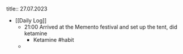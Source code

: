 title:: 27.07.2023

- [[Daily Log]]
	- 21:00 Arrived at the Memento festival and set up the tent, did ketamine
		- Ketamine #habit
	-